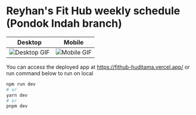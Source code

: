 # Reyhan's Fit Hub weekly schedule (Pondok Indah branch)

| Desktop         | Mobile          |
| --------------- | --------------- |
| ![Desktop GIF](https://media0.giphy.com/media/v1.Y2lkPTc5MGI3NjExYmg4d2t6NXQzaHd6Z3czcGJ6OW5iMDVibWx0NXp2b2t0Nm1uOWpyNyZlcD12MV9pbnRlcm5hbF9naWZfYnlfaWQmY3Q9Zw/YPYQ4tELiNc62EzVeL/giphy.gif) | ![Mobile GIF](https://media1.giphy.com/media/v1.Y2lkPTc5MGI3NjExeDF1b2VrdjBkMXBibHhibjF1MGhkaHV5dDQ5NTF6amljcjJ2ejA2cCZlcD12MV9pbnRlcm5hbF9naWZfYnlfaWQmY3Q9Zw/1w7EDJXVqhTD3Al43R/giphy.gif) |

You can access the deployed app at https://fithub-huditama.vercel.app/ or run command below to run on local

```bash
npm run dev
# or
yarn dev
# or
pnpm dev
```

